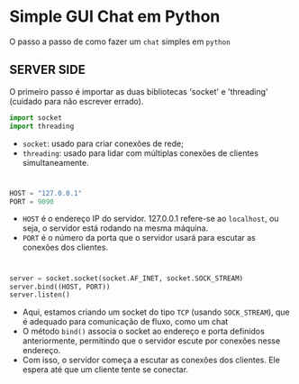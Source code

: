 # Simple GUI Chat em Python

O passo a passo de como fazer um ``chat`` simples em ``python`` 

## SERVER SIDE

O primeiro passo é importar as duas bibliotecas 'socket' e 'threading' (cuidado para não escrever errado).

```py
import socket 
import threading
```

- ``socket``: usado para criar conexões de rede;
- ``threading``: usado para lidar com múltiplas conexões de clientes simultaneamente.

# 

```py
HOST = "127.0.0.1"
PORT = 9090
```

- ``HOST`` é o endereço IP do servidor. 127.0.0.1 refere-se ao ``localhost``, ou seja, o servidor está rodando na mesma máquina.
- ``PORT`` é o número da porta que o servidor usará para escutar as conexões dos clientes.

#

```py
server = socket.socket(socket.AF_INET, socket.SOCK_STREAM)
server.bind((HOST, PORT))
server.listen()
```

- Aqui, estamos criando um socket do tipo ``TCP`` (usando ``SOCK_STREAM``), que é adequado para comunicação de fluxo, como um chat
- O método ``bind()`` associa o socket ao endereço e porta definidos anteriormente, permitindo que o servidor escute por conexões nesse endereço.
- Com isso, o servidor começa a escutar as conexões dos clientes. Ele espera até que um cliente tente se conectar.
